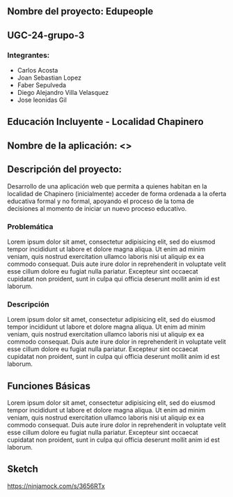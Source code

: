 ## Nombre del proyecto: Edupeople
## UGC-24-grupo-3
### Integrantes:
- Carlos Acosta
- Joan Sebastian Lopez
- Faber Sepulveda
- Diego Alejandro Villa Velasquez
- Jose leonidas Gil



## Educación Incluyente - Localidad Chapinero 


## Nombre de la aplicación: <<POR DEFINIR>>


## Descripción del proyecto:
Desarrollo de una aplicación web que permita a quienes habitan en la localidad de Chapinero (inicialmente) acceder de forma ordenada a la oferta educativa formal y no formal, apoyando el proceso de la toma de decisiones al momento de iniciar un nuevo proceso educativo.

### Problemática
Lorem ipsum dolor sit amet, consectetur adipisicing elit, sed do eiusmod tempor incididunt ut labore et dolore magna aliqua. Ut enim ad minim veniam, quis nostrud exercitation ullamco laboris nisi ut aliquip ex ea commodo consequat. Duis aute irure dolor in reprehenderit in voluptate velit esse cillum dolore eu fugiat nulla pariatur. Excepteur sint occaecat cupidatat non proident, sunt in culpa qui officia deserunt mollit anim id est laborum.

### Descripción
Lorem ipsum dolor sit amet, consectetur adipisicing elit, sed do eiusmod tempor incididunt ut labore et dolore magna aliqua. Ut enim ad minim veniam, quis nostrud exercitation ullamco laboris nisi ut aliquip ex ea commodo consequat. Duis aute irure dolor in reprehenderit in voluptate velit esse cillum dolore eu fugiat nulla pariatur. Excepteur sint occaecat cupidatat non proident, sunt in culpa qui officia deserunt mollit anim id est laborum.

## Funciones Básicas
Lorem ipsum dolor sit amet, consectetur adipisicing elit, sed do eiusmod tempor incididunt ut labore et dolore magna aliqua. Ut enim ad minim veniam, quis nostrud exercitation ullamco laboris nisi ut aliquip ex ea commodo consequat. Duis aute irure dolor in reprehenderit in voluptate velit esse cillum dolore eu fugiat nulla pariatur. Excepteur sint occaecat cupidatat non proident, sunt in culpa qui officia deserunt mollit anim id est laborum.

## Sketch
https://ninjamock.com/s/3656RTx
